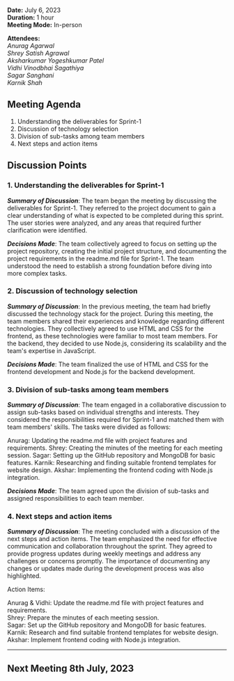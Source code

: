 **Date:** July 6, 2023  
**Duration:** 1 hour   
**Meeting Mode:** In-person    

**Attendees:**  
_Anurag Agarwal_  
_Shrey Satish Agrawal_  
_Aksharkumar Yogeshkumar Patel_  
_Vidhi Vinodbhai Sagathiya_  
_Sagar Sanghani_  
_Karnik Shah_ 

## Meeting Agenda
1. Understanding the deliverables for Sprint-1
2. Discussion of technology selection
3. Division of sub-tasks among team members
4. Next steps and action items

## Discussion Points
### 1. Understanding the deliverables for Sprint-1

***Summary of Discussion***: The team began the meeting by discussing the deliverables for Sprint-1. They referred to the project document to gain a clear understanding of what is expected to be completed during this sprint. The user stories were analyzed, and any areas that required further clarification were identified.

***Decisions Made***: The team collectively agreed to focus on setting up the project repository, creating the initial project structure, and documenting the project requirements in the readme.md file for Sprint-1. The team understood the need to establish a strong foundation before diving into more complex tasks.

### 2. Discussion of technology selection

***Summary of Discussion***: In the previous meeting, the team had briefly discussed the technology stack for the project. During this meeting, the team members shared their experiences and knowledge regarding different technologies. They collectively agreed to use HTML and CSS for the frontend, as these technologies were familiar to most team members. For the backend, they decided to use Node.js, considering its scalability and the team's expertise in JavaScript.

***Decisions Made***: The team finalized the use of HTML and CSS for the frontend development and Node.js for the backend development.

### 3. Division of sub-tasks among team members

***Summary of Discussion***: The team engaged in a collaborative discussion to assign sub-tasks based on individual strengths and interests. They considered the responsibilities required for Sprint-1 and matched them with team members' skills. The tasks were divided as follows:

Anurag: Updating the readme.md file with project features and requirements.
Shrey: Creating the minutes of the meeting for each meeting session.
Sagar: Setting up the GitHub repository and MongoDB for basic features.
Karnik: Researching and finding suitable frontend templates for website design.
Akshar: Implementing the frontend coding with Node.js integration.

***Decisions Made***: The team agreed upon the division of sub-tasks and assigned responsibilities to each team member.


### 4. Next steps and action items

***Summary of Discussion***: The meeting concluded with a discussion of the next steps and action items. The team emphasized the need for effective communication and collaboration throughout the sprint. They agreed to provide progress updates during weekly meetings and address any challenges or concerns promptly. The importance of documenting any changes or updates made during the development process was also highlighted.

Action Items:

Anurag & Vidhi: Update the readme.md file with project features and requirements.  
Shrey: Prepare the minutes of each meeting session.  
Sagar: Set up the GitHub repository and MongoDB for basic features.  
Karnik: Research and find suitable frontend templates for website design.  
Akshar: Implement frontend coding with Node.js integration.  

---

## Next Meeting 8th July, 2023
